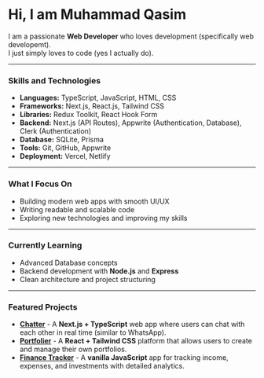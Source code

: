 #  Hi, I am Muhammad Qasim

I am a passionate **Web Developer** who loves development (specifically web developemt).  
I just simply loves to code (yes I actually do).

---

###  Skills and Technologies
- **Languages:** TypeScript, JavaScript, HTML, CSS  
- **Frameworks:** Next.js, React.js, Tailwind CSS  
- **Libraries:** Redux Toolkit, React Hook Form
- **Backend:** Next.js (API Routes), Appwrite (Authentication, Database), Clerk (Authentication)
- **Database:** SQLite, Prisma 
- **Tools:** Git, GitHub, Appwrite  
- **Deployment:** Vercel, Netlify  

---

###  What I Focus On
- Building modern web apps with smooth UI/UX  
- Writing readable and scalable code  
- Exploring new technologies and improving my skills

---

###  Currently Learning
- Advanced Database concepts
- Backend development with **Node.js** and **Express**
- Clean architecture and project structuring

---

###  Featured Projects
- [**Chatter**](https://github.com/Muhammad-Qasim-Sajid/Chatter-A-Chat-App) - A **Next.js + TypeScript** web app where users can chat with each other in real time (similar to WhatsApp).
- [**Portfolier**](https://github.com/Muhammad-Qasim-Sajid/Portfolier) - A **React + Tailwind CSS** platform that allows users to create and manage their own portfolios.
- [**Finance Tracker**](https://github.com/Muhammad-Qasim-Sajid/A-Complete-Finance-Tracker-) - A **vanilla JavaScript** app for tracking income, expenses, and investments with detailed analytics.
